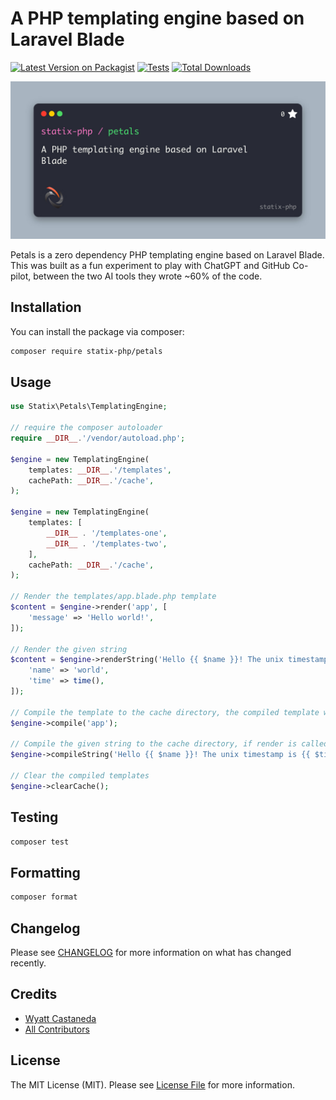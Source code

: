 # A PHP templating engine based on Laravel Blade

[![Latest Version on Packagist](https://img.shields.io/packagist/v/statix/petals.svg?style=flat-square)](https://packagist.org/packages/statix/petals)
[![Tests](https://github.com/statix-php/petals/actions/workflows/run-tests.yml/badge.svg?branch=main)](https://github.com/statix-php/petals/actions/workflows/run-tests.yml)
[![Total Downloads](https://img.shields.io/packagist/dt/statix/petals.svg?style=flat-square)](https://packagist.org/packages/statix/petals)

![Banner image](.github/banner.jpg)

Petals is a zero dependency PHP templating engine based on Laravel Blade. This was built as a fun experiment to play with ChatGPT and GitHub Co-pilot, between the two AI tools they wrote ~60% of the code.

## Installation

You can install the package via composer:

```bash
composer require statix-php/petals
```

## Usage

```php
use Statix\Petals\TemplatingEngine;

// require the composer autoloader
require __DIR__.'/vendor/autoload.php';

$engine = new TemplatingEngine(
    templates: __DIR__.'/templates',
    cachePath: __DIR__.'/cache',
);

$engine = new TemplatingEngine(
    templates: [
        __DIR__ . '/templates-one',
        __DIR__ . '/templates-two',
    ],
    cachePath: __DIR__.'/cache',
);

// Render the templates/app.blade.php template
$content = $engine->render('app', [
    'message' => 'Hello world!',
]);

// Render the given string
$content = $engine->renderString('Hello {{ $name }}! The unix timestamp is {{ $time }}', [
    'name' => 'world',
    'time' => time(),
]);

// Compile the template to the cache directory, the compiled template will be used to render the template when render is called
$engine->compile('app');

// Compile the given string to the cache directory, if render is called on the same string, it will be rendered from the compiled cache template
$engine->compileString('Hello {{ $name }}! The unix timestamp is {{ $time }}');

// Clear the compiled templates
$engine->clearCache();
```

## Testing

```bash
composer test
```

## Formatting

```bash
composer format
```

## Changelog

Please see [CHANGELOG](CHANGELOG.md) for more information on what has changed recently.

## Credits

- [Wyatt Castaneda](https://github.com/statix-php)
- [All Contributors](../../contributors)

## License

The MIT License (MIT). Please see [License File](LICENSE.md) for more information.
